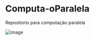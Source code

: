 # Computa-oParalela
Repositorio para computação paralela

![image](https://github.com/Amiltonlopescosta/Computa-oParalela/assets/79999632/03c3d888-46c1-41dc-a03b-b09f76fb5ca8)
